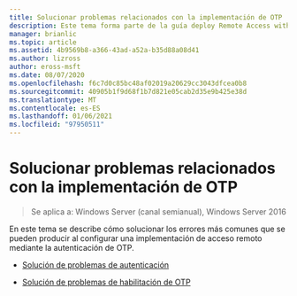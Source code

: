 ```yaml
---
title: Solucionar problemas relacionados con la implementación de OTP
description: Este tema forma parte de la guía deploy Remote Access with OTP Authentication in Windows Server 2016.
manager: brianlic
ms.topic: article
ms.assetid: 4b9569b8-a366-43ad-a52a-b35d88a08d41
ms.author: lizross
author: eross-msft
ms.date: 08/07/2020
ms.openlocfilehash: f6c7d0c85bc48af02019a20629cc3043dfcea0b8
ms.sourcegitcommit: 40905b1f9d68f1b7d821e05cab2d35e9b425e38d
ms.translationtype: MT
ms.contentlocale: es-ES
ms.lasthandoff: 01/06/2021
ms.locfileid: "97950511"
---
```

# <a name="troubleshoot-an-otp-deployment"></a>Solucionar problemas relacionados con la implementación de OTP

>Se aplica a: Windows Server (canal semianual), Windows Server 2016

En este tema se describe cómo solucionar los errores más comunes que se pueden producir al configurar una implementación de acceso remoto mediante la autenticación de OTP.

-   [Solución de problemas de autenticación](Troubleshooting-Authentication-Issues.md)

-   [Solución de problemas de habilitación de OTP](Troubleshooting-Enabling-OTP.md)



